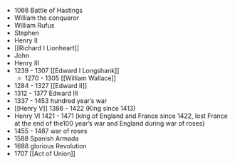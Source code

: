 - 1066 Battle of Hastings
- William the conqueror
- William Rufus
- Stephen
- Henry II
- [[Richard I Lionheart]]
- John
- Henry III
- 1239 - 1307 [[Edward I Longshank]] 
	- 1270 - 1305 [[William Wallace]]
- 1284 - 1327 [[Edward II]] 
- 1312 - 1377 Edward III
- 1337 - 1453 hundred year’s war
- [[Henry V]] 1386 - 1422 (King since 1413)
- Henry VI 1421 - 1471 (king of England and France since 1422, lost France at the end of the100 year’s war and England during war of roses)
- 1455 - 1487 war of roses
- 1588 Spanish Armada
- 1688 glorious Revolution
- 1707 [[Act of Union]]